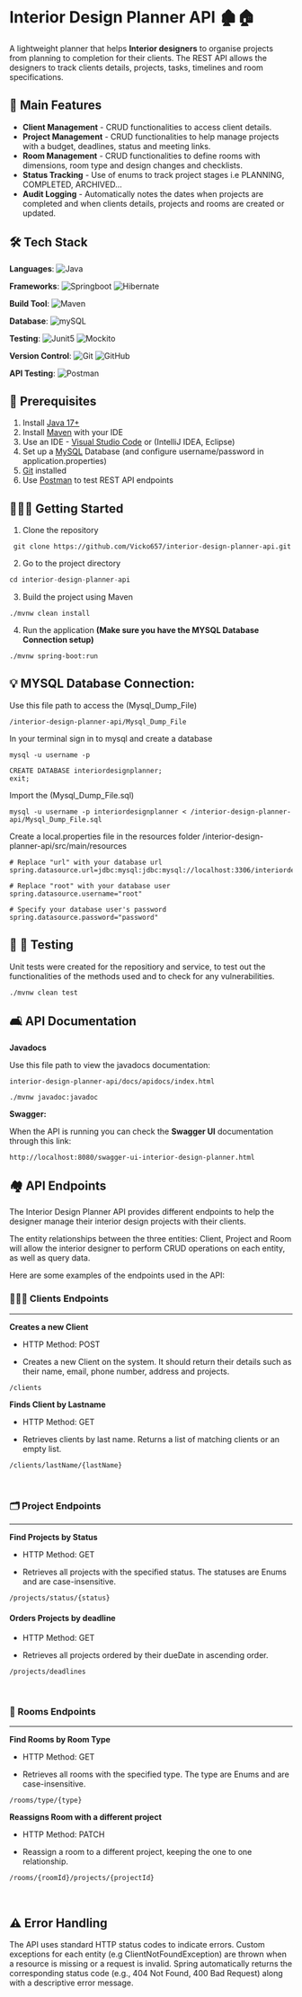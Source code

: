 # Interior Design Planner API 🏚️🏠

A lightweight planner that helps **Interior designers** to organise projects from planning to completion for their clients. The REST API allows the designers to track clients details, projects, tasks, timelines and room specifications.

## 📝 Main Features

- **Client Management** - CRUD functionalities to access client details.
- **Project Management** - CRUD functionalities to help manage projects with a budget, deadlines, status and meeting links.
- **Room Management** - CRUD functionalities to define rooms with dimensions, room type and design changes and checklists.
- **Status Tracking** - Use of enums to track project stages i.e PLANNING, COMPLETED, ARCHIVED...
- **Audit Logging** - Automatically notes the dates when projects are completed and when clients details, projects and rooms are created or updated.

## 🛠️ Tech Stack

**Languages**: <object>![Java](https://img.shields.io/badge/Java-007396?style=flat-square&logo=java&logoColor=white)</object>

**Frameworks**: ![Springboot](https://img.shields.io/badge/springboot-6DB33F?style=flat-square&logo=springboot&logoColor=white) ![Hibernate](https://img.shields.io/badge/hibernate-59666C?style=flat-square&logo=hibernate&logoColor=white)

**Build Tool**: ![Maven](https://img.shields.io/badge/apachemaven-C71A36?style=flat-square&logo=apachemaven&logoColor=white)

**Database**: ![mySQL](https://img.shields.io/badge/mysql-4479A1?style=flat-square&logo=mysql&logoColor=white)

**Testing**: ![Junit5](https://img.shields.io/badge/junit5-25A162?style=flat-square&logo=junit5&logoColor=white) ![Mockito](https://img.shields.io/badge/mockito-green?style=flat-square&labelColor=green)

**Version Control**: ![Git](https://img.shields.io/badge/Git-F05032?style=flat-square&logo=git&logoColor=white) ![GitHub](https://img.shields.io/badge/GitHub-181717?style=flat-square&logo=github&logoColor=white)

**API Testing**: ![Postman](https://img.shields.io/badge/postman-FF6C37?style=flat-square&logo=postman&logoColor=white)

## 🧱 Prerequisites

1. Install [Java 17+](https://www.java.com/en/)
2. Install [Maven](https://maven.apache.org/) with your IDE
3. Use an IDE - [Visual Studio Code](https://code.visualstudio.com/) or (IntelliJ IDEA, Eclipse)
4. Set up a [MySQL](https://www.mysql.com/) Database (and configure username/password in application.properties)
5. [Git](https://git-scm.com/) installed
6. Use [Postman](https://www.postman.com/) to test REST API endpoints

## 👷🏿‍♀️ Getting Started

1. Clone the repository

```
 git clone https://github.com/Vicko657/interior-design-planner-api.git
```

2. Go to the project directory

```javascript
cd interior-design-planner-api
```

3. Build the project using Maven

```
./mvnw clean install
```

4.  Run the application **(Make sure you have the MYSQL Database Connection setup)**

```
./mvnw spring-boot:run
```

## 💡 MYSQL Database Connection:

Use this file path to access the (Mysql_Dump_File)

```
/interior-design-planner-api/Mysql_Dump_File
```

In your terminal sign in to mysql and create a database

```
mysql -u username -p

CREATE DATABASE interiordesignplanner;
exit;
```

Import the (Mysql_Dump_File.sql)

```
mysql -u username -p interiordesignplanner < /interior-design-planner-api/Mysql_Dump_File.sql
```

Create a local.properties file in the resources folder /interior-design-planner-api/src/main/resources

```
# Replace "url" with your database url
spring.datasource.url=jdbc:mysql:jdbc:mysql://localhost:3306/interiordesignplanner

# Replace "root" with your database user
spring.datasource.username="root"

# Specify your database user's password
spring.datasource.password="password"
```

## 📏 📐 Testing

Unit tests were created for the repositiory and service, to test out the functionalities of the methods used and to check for any vulnerabilities.

```
./mvnw clean test
```

## 🛋️ API Documentation

**Javadocs**

Use this file path to view the javadocs documentation:

```
interior-design-planner-api/docs/apidocs/index.html

./mvnw javadoc:javadoc
```

**Swagger:**

When the API is running you can check the **Swagger UI** documentation through this link:

```
http://localhost:8080/swagger-ui-interior-design-planner.html
```

## 🏘️ API Endpoints

The Interior Design Planner API provides different endpoints to help the designer manage their interior design projects with their clients.

The entity relationships between the three entities: Client, Project and Room will allow the interior designer to perform CRUD operations on each entity, as well as query data.

Here are some examples of the endpoints used in the API:

### 💁🏾‍♀️ Clients Endpoints

<hr>

**Creates a new Client**

- HTTP Method: POST

- Creates a new Client on the system. It should return their details such as their name, email, phone number, address and projects.

```
/clients
```

**Finds Client by Lastname**

- HTTP Method: GET

- Retrieves clients by last name. Returns a list of matching clients or an empty list.

```
/clients/lastName/{lastName}
```

</br>

### 🗂️ Project Endpoints

<hr>

**Find Projects by Status**

- HTTP Method: GET

- Retrieves all projects with the specified status. The statuses are Enums and are case-insensitive.

```
/projects/status/{status}
```

#### **Orders Projects by deadline**

- HTTP Method: GET

- Retrieves all projects ordered by their dueDate in ascending order.

```
/projects/deadlines
```

</br>

### 🛌 Rooms Endpoints

<hr>

**Find Rooms by Room Type**

- HTTP Method: GET

- Retrieves all rooms with the specified type. The type are Enums and are case-insensitive.

```
/rooms/type/{type}
```

**Reassigns Room with a different project**

- HTTP Method: PATCH

- Reassign a room to a different project, keeping the one to one relationship.

```
/rooms/{roomId}/projects/{projectId}
```

<br>

## ⚠️ Error Handling

The API uses standard HTTP status codes to indicate errors. Custom exceptions for each entity (e.g ClientNotFoundException) are thrown when a resource is missing or a request is invalid. Spring automatically returns the corresponding status code (e.g., 404 Not Found, 400 Bad Request) along with a descriptive error message.
